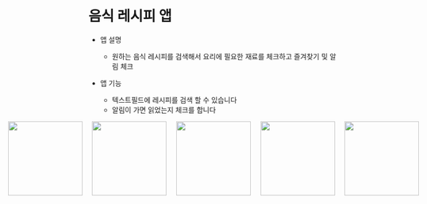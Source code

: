# 음식 레시피 앱

- 앱 설명

  - 원하는 음식 레시피를 검색해서 요리에 필요한 재료를 체크하고 즐겨찾기 및 알림 체크

- 앱 기능
  - 텍스트필드에 레시피를 검색 할 수 있습니다
  - 알림이 가면 읽었는지 체크를 합니다

<div style="display: flex; justify-content: center;">
    <img src="https://github.com/user-attachments/assets/024596df-0923-4cfb-bc3a-eda07729a051" width="150" />&nbsp;&nbsp;&nbsp;&nbsp;&nbsp;
    <img src="https://github.com/user-attachments/assets/5d06234c-fb82-4d9e-b72a-7a704994d0d0" width="150" />&nbsp;&nbsp;&nbsp;&nbsp;&nbsp;
    <img src="https://github.com/user-attachments/assets/3d618464-7446-4545-9598-e6dcade491dc" width="150" />&nbsp;&nbsp;&nbsp;&nbsp;&nbsp;
    <img src="https://github.com/user-attachments/assets/da5cafc2-c8ec-48fb-9e09-b13aa9a311c6" width="150" />&nbsp;&nbsp;&nbsp;&nbsp;&nbsp;
    <img src="https://github.com/user-attachments/assets/3a475fe9-a78a-4ed7-8d97-324481f8d4c4" width="150" />
</div>

